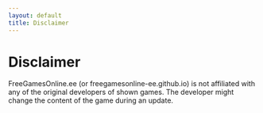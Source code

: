 ```yaml
---
layout: default
title: Disclaimer
---
```


# Disclaimer
FreeGamesOnline.ee (or freegamesonline-ee.github.io) is not affiliated with any of the original developers of shown games. The developer might change the content of the game during an update.
